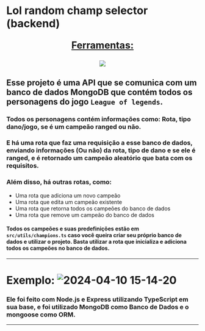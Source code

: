 # Lol random champ selector (backend)

<div align=center>
  <p style='font-size: 25px; text-decoration: underline; font-weight: bold'>Ferramentas:</p>
  <a href="https://github.com/Joao-Vtr-Oliveira/todo-list-login">
    <img src="https://skillicons.dev/icons?i=nodejs,ts,mongodb,postman" />
  </a>
</div>

## Esse projeto é uma API que se comunica com um banco de dados MongoDB que contém todos os personagens do jogo `League of legends`.

### Todos os personagens contém informações como: Rota, tipo dano/jogo, se é um campeão ranged ou não.

### E há uma rota que faz uma requisição a esse banco de dados, enviando informações (Ou não) da rota, tipo de dano e se ele é ranged, e é retornado um campeão aleatório que bata com os requisitos.

### Além disso, há outras rotas, como:

- Uma rota que adiciona um novo campeão
- Uma rota que edita um campeão existente
- Uma rota que retorna todos os campeões do banco de dados
- Uma rota que remove um campeão do banco de dados

#### Todos os campeões e suas predefinições estão em `src/utils/champions.ts` caso você queira criar seu próprio banco de dados e utilizar o projeto. Basta utilizar a rota que inicializa e adiciona todos os campeões no banco de dados.
---


# Exemplo: ![2024-04-10 15-14-20](https://github.com/Joao-Vtr-Oliveira/lol-random-champ-selector-backend/assets/114768964/a826e59e-37e3-4ce1-b859-f084b6e95738)


### Ele foi feito com Node.js e Express utilizando TypeScript em sua base, e foi utilizado MongoDB como Banco de Dados e o mongoose como ORM.

---